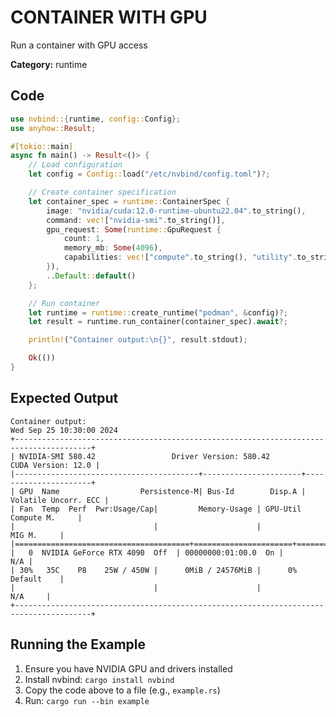 # CONTAINER WITH GPU

Run a container with GPU access

**Category:** runtime

## Code

```rust
use nvbind::{runtime, config::Config};
use anyhow::Result;

#[tokio::main]
async fn main() -> Result<()> {
    // Load configuration
    let config = Config::load("/etc/nvbind/config.toml")?;

    // Create container specification
    let container_spec = runtime::ContainerSpec {
        image: "nvidia/cuda:12.0-runtime-ubuntu22.04".to_string(),
        command: vec!["nvidia-smi".to_string()],
        gpu_request: Some(runtime::GpuRequest {
            count: 1,
            memory_mb: Some(4096),
            capabilities: vec!["compute".to_string(), "utility".to_string()],
        }),
        ..Default::default()
    };

    // Run container
    let runtime = runtime::create_runtime("podman", &config)?;
    let result = runtime.run_container(container_spec).await?;

    println!("Container output:\n{}", result.stdout);

    Ok(())
}
```

## Expected Output

```
Container output:
Wed Sep 25 10:30:00 2024
+---------------------------------------------------------------------------------------+
| NVIDIA-SMI 580.42                 Driver Version: 580.42         CUDA Version: 12.0 |
|-----------------------------------------+----------------------+----------------------+
| GPU  Name                  Persistence-M| Bus-Id        Disp.A | Volatile Uncorr. ECC |
| Fan  Temp  Perf  Pwr:Usage/Cap|         Memory-Usage | GPU-Util  Compute M.     |
|                               |                      |               MIG M.     |
|=======================================+======================+======================|
|   0  NVIDIA GeForce RTX 4090  Off  | 00000000:01:00.0  On |                  N/A |
| 30%   35C    P8    25W / 450W |      0MiB / 24576MiB |      0%      Default    |
|                               |                      |                  N/A     |
+---------------------------------------------------------------------------------------+
```

## Running the Example

1. Ensure you have NVIDIA GPU and drivers installed
2. Install nvbind: `cargo install nvbind`
3. Copy the code above to a file (e.g., `example.rs`)
4. Run: `cargo run --bin example`

